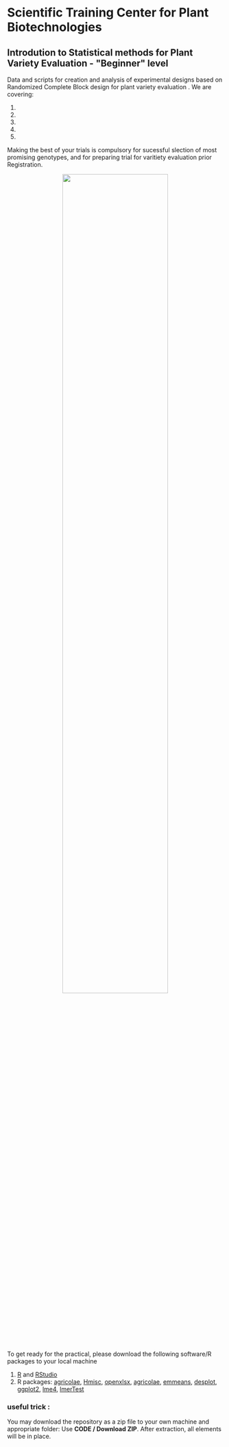 # Scientific Training Center for Plant Biotechnologies
## Introdution to Statistical methods for Plant Variety Evaluation - "Beginner" level

Data and scripts for creation and analysis of experimental designs based on Randomized Complete Block design for plant variety evaluation . We are covering:  

1. 
2. 
3. 
4. 
5. 

Making the best of your trials is compulsory for sucessful slection of most promising genotypes, and for preparing trial for varitiety evaluation prior Registration.
<p align="center">
  <img src="https://github.com/Laurent-Gentzbittel/SciTrainCenter2021_RegularLevel_ExpDesigns/blob/main/WhyExpDesigns.png" width="70%" height="70%">
</p>
 
To get ready for the practical, please download the following software/R packages to your local machine

1. [R](https://www.r-project.org/) and [RStudio](https://www.rstudio.com/products/rstudio/download/)
2. R packages: [agricolae](https://www.tidyverse.org/packages/), [Hmisc](), [openxlsx](), [agricolae](), [emmeans](https://cran.r-project.org/web/packages/emmeans/), [desplot](https://cran.r-project.org/web/packages/desplot), [ggplot2](https://cran.r-project.org/web/packages/ggplot2/), [lme4](https://cran.r-project.org/web/packages/lme4/), [lmerTest](https://cran.r-project.org/web/packages/lmerTest/index.html)

### useful trick :
You may download the repository as a zip file to your own machine and appropriate folder: Use **CODE / Download ZIP**. After extraction, all elements will be in place.  

